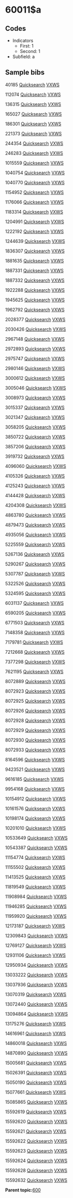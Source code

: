 # 60011$a

## Codes

-   Indicators
    -   First: 1
    -   Second: 1
-   Subfield: a

## Sample bibs

40185 [Quicksearch](https://search.library.yale.edu/catalog/40185) [VXWS](http://prodorbis.library.yale.edu:7014/vxws/GetHoldingsService?bibId=40185)

112074 [Quicksearch](https://search.library.yale.edu/catalog/112074) [VXWS](http://prodorbis.library.yale.edu:7014/vxws/GetHoldingsService?bibId=112074)

136315 [Quicksearch](https://search.library.yale.edu/catalog/136315) [VXWS](http://prodorbis.library.yale.edu:7014/vxws/GetHoldingsService?bibId=136315)

165027 [Quicksearch](https://search.library.yale.edu/catalog/165027) [VXWS](http://prodorbis.library.yale.edu:7014/vxws/GetHoldingsService?bibId=165027)

186301 [Quicksearch](https://search.library.yale.edu/catalog/186301) [VXWS](http://prodorbis.library.yale.edu:7014/vxws/GetHoldingsService?bibId=186301)

221373 [Quicksearch](https://search.library.yale.edu/catalog/221373) [VXWS](http://prodorbis.library.yale.edu:7014/vxws/GetHoldingsService?bibId=221373)

244354 [Quicksearch](https://search.library.yale.edu/catalog/244354) [VXWS](http://prodorbis.library.yale.edu:7014/vxws/GetHoldingsService?bibId=244354)

246283 [Quicksearch](https://search.library.yale.edu/catalog/246283) [VXWS](http://prodorbis.library.yale.edu:7014/vxws/GetHoldingsService?bibId=246283)

1015559 [Quicksearch](https://search.library.yale.edu/catalog/1015559) [VXWS](http://prodorbis.library.yale.edu:7014/vxws/GetHoldingsService?bibId=1015559)

1040754 [Quicksearch](https://search.library.yale.edu/catalog/1040754) [VXWS](http://prodorbis.library.yale.edu:7014/vxws/GetHoldingsService?bibId=1040754)

1040770 [Quicksearch](https://search.library.yale.edu/catalog/1040770) [VXWS](http://prodorbis.library.yale.edu:7014/vxws/GetHoldingsService?bibId=1040770)

1154952 [Quicksearch](https://search.library.yale.edu/catalog/1154952) [VXWS](http://prodorbis.library.yale.edu:7014/vxws/GetHoldingsService?bibId=1154952)

1176066 [Quicksearch](https://search.library.yale.edu/catalog/1176066) [VXWS](http://prodorbis.library.yale.edu:7014/vxws/GetHoldingsService?bibId=1176066)

1183314 [Quicksearch](https://search.library.yale.edu/catalog/1183314) [VXWS](http://prodorbis.library.yale.edu:7014/vxws/GetHoldingsService?bibId=1183314)

1204991 [Quicksearch](https://search.library.yale.edu/catalog/1204991) [VXWS](http://prodorbis.library.yale.edu:7014/vxws/GetHoldingsService?bibId=1204991)

1222192 [Quicksearch](https://search.library.yale.edu/catalog/1222192) [VXWS](http://prodorbis.library.yale.edu:7014/vxws/GetHoldingsService?bibId=1222192)

1244639 [Quicksearch](https://search.library.yale.edu/catalog/1244639) [VXWS](http://prodorbis.library.yale.edu:7014/vxws/GetHoldingsService?bibId=1244639)

1836307 [Quicksearch](https://search.library.yale.edu/catalog/1836307) [VXWS](http://prodorbis.library.yale.edu:7014/vxws/GetHoldingsService?bibId=1836307)

1881635 [Quicksearch](https://search.library.yale.edu/catalog/1881635) [VXWS](http://prodorbis.library.yale.edu:7014/vxws/GetHoldingsService?bibId=1881635)

1887331 [Quicksearch](https://search.library.yale.edu/catalog/1887331) [VXWS](http://prodorbis.library.yale.edu:7014/vxws/GetHoldingsService?bibId=1887331)

1887332 [Quicksearch](https://search.library.yale.edu/catalog/1887332) [VXWS](http://prodorbis.library.yale.edu:7014/vxws/GetHoldingsService?bibId=1887332)

1922288 [Quicksearch](https://search.library.yale.edu/catalog/1922288) [VXWS](http://prodorbis.library.yale.edu:7014/vxws/GetHoldingsService?bibId=1922288)

1945625 [Quicksearch](https://search.library.yale.edu/catalog/1945625) [VXWS](http://prodorbis.library.yale.edu:7014/vxws/GetHoldingsService?bibId=1945625)

1962792 [Quicksearch](https://search.library.yale.edu/catalog/1962792) [VXWS](http://prodorbis.library.yale.edu:7014/vxws/GetHoldingsService?bibId=1962792)

2028377 [Quicksearch](https://search.library.yale.edu/catalog/2028377) [VXWS](http://prodorbis.library.yale.edu:7014/vxws/GetHoldingsService?bibId=2028377)

2030426 [Quicksearch](https://search.library.yale.edu/catalog/2030426) [VXWS](http://prodorbis.library.yale.edu:7014/vxws/GetHoldingsService?bibId=2030426)

2967148 [Quicksearch](https://search.library.yale.edu/catalog/2967148) [VXWS](http://prodorbis.library.yale.edu:7014/vxws/GetHoldingsService?bibId=2967148)

2972893 [Quicksearch](https://search.library.yale.edu/catalog/2972893) [VXWS](http://prodorbis.library.yale.edu:7014/vxws/GetHoldingsService?bibId=2972893)

2975747 [Quicksearch](https://search.library.yale.edu/catalog/2975747) [VXWS](http://prodorbis.library.yale.edu:7014/vxws/GetHoldingsService?bibId=2975747)

2980146 [Quicksearch](https://search.library.yale.edu/catalog/2980146) [VXWS](http://prodorbis.library.yale.edu:7014/vxws/GetHoldingsService?bibId=2980146)

3000612 [Quicksearch](https://search.library.yale.edu/catalog/3000612) [VXWS](http://prodorbis.library.yale.edu:7014/vxws/GetHoldingsService?bibId=3000612)

3005046 [Quicksearch](https://search.library.yale.edu/catalog/3005046) [VXWS](http://prodorbis.library.yale.edu:7014/vxws/GetHoldingsService?bibId=3005046)

3008973 [Quicksearch](https://search.library.yale.edu/catalog/3008973) [VXWS](http://prodorbis.library.yale.edu:7014/vxws/GetHoldingsService?bibId=3008973)

3015337 [Quicksearch](https://search.library.yale.edu/catalog/3015337) [VXWS](http://prodorbis.library.yale.edu:7014/vxws/GetHoldingsService?bibId=3015337)

3021347 [Quicksearch](https://search.library.yale.edu/catalog/3021347) [VXWS](http://prodorbis.library.yale.edu:7014/vxws/GetHoldingsService?bibId=3021347)

3058205 [Quicksearch](https://search.library.yale.edu/catalog/3058205) [VXWS](http://prodorbis.library.yale.edu:7014/vxws/GetHoldingsService?bibId=3058205)

3850722 [Quicksearch](https://search.library.yale.edu/catalog/3850722) [VXWS](http://prodorbis.library.yale.edu:7014/vxws/GetHoldingsService?bibId=3850722)

3857206 [Quicksearch](https://search.library.yale.edu/catalog/3857206) [VXWS](http://prodorbis.library.yale.edu:7014/vxws/GetHoldingsService?bibId=3857206)

3919732 [Quicksearch](https://search.library.yale.edu/catalog/3919732) [VXWS](http://prodorbis.library.yale.edu:7014/vxws/GetHoldingsService?bibId=3919732)

4096060 [Quicksearch](https://search.library.yale.edu/catalog/4096060) [VXWS](http://prodorbis.library.yale.edu:7014/vxws/GetHoldingsService?bibId=4096060)

4105326 [Quicksearch](https://search.library.yale.edu/catalog/4105326) [VXWS](http://prodorbis.library.yale.edu:7014/vxws/GetHoldingsService?bibId=4105326)

4125243 [Quicksearch](https://search.library.yale.edu/catalog/4125243) [VXWS](http://prodorbis.library.yale.edu:7014/vxws/GetHoldingsService?bibId=4125243)

4144428 [Quicksearch](https://search.library.yale.edu/catalog/4144428) [VXWS](http://prodorbis.library.yale.edu:7014/vxws/GetHoldingsService?bibId=4144428)

4204308 [Quicksearch](https://search.library.yale.edu/catalog/4204308) [VXWS](http://prodorbis.library.yale.edu:7014/vxws/GetHoldingsService?bibId=4204308)

4863780 [Quicksearch](https://search.library.yale.edu/catalog/4863780) [VXWS](http://prodorbis.library.yale.edu:7014/vxws/GetHoldingsService?bibId=4863780)

4879473 [Quicksearch](https://search.library.yale.edu/catalog/4879473) [VXWS](http://prodorbis.library.yale.edu:7014/vxws/GetHoldingsService?bibId=4879473)

4935056 [Quicksearch](https://search.library.yale.edu/catalog/4935056) [VXWS](http://prodorbis.library.yale.edu:7014/vxws/GetHoldingsService?bibId=4935056)

5225559 [Quicksearch](https://search.library.yale.edu/catalog/5225559) [VXWS](http://prodorbis.library.yale.edu:7014/vxws/GetHoldingsService?bibId=5225559)

5267136 [Quicksearch](https://search.library.yale.edu/catalog/5267136) [VXWS](http://prodorbis.library.yale.edu:7014/vxws/GetHoldingsService?bibId=5267136)

5290267 [Quicksearch](https://search.library.yale.edu/catalog/5290267) [VXWS](http://prodorbis.library.yale.edu:7014/vxws/GetHoldingsService?bibId=5290267)

5307787 [Quicksearch](https://search.library.yale.edu/catalog/5307787) [VXWS](http://prodorbis.library.yale.edu:7014/vxws/GetHoldingsService?bibId=5307787)

5322526 [Quicksearch](https://search.library.yale.edu/catalog/5322526) [VXWS](http://prodorbis.library.yale.edu:7014/vxws/GetHoldingsService?bibId=5322526)

5324595 [Quicksearch](https://search.library.yale.edu/catalog/5324595) [VXWS](http://prodorbis.library.yale.edu:7014/vxws/GetHoldingsService?bibId=5324595)

6031137 [Quicksearch](https://search.library.yale.edu/catalog/6031137) [VXWS](http://prodorbis.library.yale.edu:7014/vxws/GetHoldingsService?bibId=6031137)

6590205 [Quicksearch](https://search.library.yale.edu/catalog/6590205) [VXWS](http://prodorbis.library.yale.edu:7014/vxws/GetHoldingsService?bibId=6590205)

6771503 [Quicksearch](https://search.library.yale.edu/catalog/6771503) [VXWS](http://prodorbis.library.yale.edu:7014/vxws/GetHoldingsService?bibId=6771503)

7148358 [Quicksearch](https://search.library.yale.edu/catalog/7148358) [VXWS](http://prodorbis.library.yale.edu:7014/vxws/GetHoldingsService?bibId=7148358)

7179781 [Quicksearch](https://search.library.yale.edu/catalog/7179781) [VXWS](http://prodorbis.library.yale.edu:7014/vxws/GetHoldingsService?bibId=7179781)

7212668 [Quicksearch](https://search.library.yale.edu/catalog/7212668) [VXWS](http://prodorbis.library.yale.edu:7014/vxws/GetHoldingsService?bibId=7212668)

7377298 [Quicksearch](https://search.library.yale.edu/catalog/7377298) [VXWS](http://prodorbis.library.yale.edu:7014/vxws/GetHoldingsService?bibId=7377298)

7621195 [Quicksearch](https://search.library.yale.edu/catalog/7621195) [VXWS](http://prodorbis.library.yale.edu:7014/vxws/GetHoldingsService?bibId=7621195)

8072889 [Quicksearch](https://search.library.yale.edu/catalog/8072889) [VXWS](http://prodorbis.library.yale.edu:7014/vxws/GetHoldingsService?bibId=8072889)

8072923 [Quicksearch](https://search.library.yale.edu/catalog/8072923) [VXWS](http://prodorbis.library.yale.edu:7014/vxws/GetHoldingsService?bibId=8072923)

8072925 [Quicksearch](https://search.library.yale.edu/catalog/8072925) [VXWS](http://prodorbis.library.yale.edu:7014/vxws/GetHoldingsService?bibId=8072925)

8072926 [Quicksearch](https://search.library.yale.edu/catalog/8072926) [VXWS](http://prodorbis.library.yale.edu:7014/vxws/GetHoldingsService?bibId=8072926)

8072928 [Quicksearch](https://search.library.yale.edu/catalog/8072928) [VXWS](http://prodorbis.library.yale.edu:7014/vxws/GetHoldingsService?bibId=8072928)

8072929 [Quicksearch](https://search.library.yale.edu/catalog/8072929) [VXWS](http://prodorbis.library.yale.edu:7014/vxws/GetHoldingsService?bibId=8072929)

8072930 [Quicksearch](https://search.library.yale.edu/catalog/8072930) [VXWS](http://prodorbis.library.yale.edu:7014/vxws/GetHoldingsService?bibId=8072930)

8072933 [Quicksearch](https://search.library.yale.edu/catalog/8072933) [VXWS](http://prodorbis.library.yale.edu:7014/vxws/GetHoldingsService?bibId=8072933)

8164596 [Quicksearch](https://search.library.yale.edu/catalog/8164596) [VXWS](http://prodorbis.library.yale.edu:7014/vxws/GetHoldingsService?bibId=8164596)

9423521 [Quicksearch](https://search.library.yale.edu/catalog/9423521) [VXWS](http://prodorbis.library.yale.edu:7014/vxws/GetHoldingsService?bibId=9423521)

9616185 [Quicksearch](https://search.library.yale.edu/catalog/9616185) [VXWS](http://prodorbis.library.yale.edu:7014/vxws/GetHoldingsService?bibId=9616185)

9954168 [Quicksearch](https://search.library.yale.edu/catalog/9954168) [VXWS](http://prodorbis.library.yale.edu:7014/vxws/GetHoldingsService?bibId=9954168)

10154912 [Quicksearch](https://search.library.yale.edu/catalog/10154912) [VXWS](http://prodorbis.library.yale.edu:7014/vxws/GetHoldingsService?bibId=10154912)

10161576 [Quicksearch](https://search.library.yale.edu/catalog/10161576) [VXWS](http://prodorbis.library.yale.edu:7014/vxws/GetHoldingsService?bibId=10161576)

10198174 [Quicksearch](https://search.library.yale.edu/catalog/10198174) [VXWS](http://prodorbis.library.yale.edu:7014/vxws/GetHoldingsService?bibId=10198174)

10201010 [Quicksearch](https://search.library.yale.edu/catalog/10201010) [VXWS](http://prodorbis.library.yale.edu:7014/vxws/GetHoldingsService?bibId=10201010)

10533649 [Quicksearch](https://search.library.yale.edu/catalog/10533649) [VXWS](http://prodorbis.library.yale.edu:7014/vxws/GetHoldingsService?bibId=10533649)

10543387 [Quicksearch](https://search.library.yale.edu/catalog/10543387) [VXWS](http://prodorbis.library.yale.edu:7014/vxws/GetHoldingsService?bibId=10543387)

11154774 [Quicksearch](https://search.library.yale.edu/catalog/11154774) [VXWS](http://prodorbis.library.yale.edu:7014/vxws/GetHoldingsService?bibId=11154774)

11155502 [Quicksearch](https://search.library.yale.edu/catalog/11155502) [VXWS](http://prodorbis.library.yale.edu:7014/vxws/GetHoldingsService?bibId=11155502)

11413525 [Quicksearch](https://search.library.yale.edu/catalog/11413525) [VXWS](http://prodorbis.library.yale.edu:7014/vxws/GetHoldingsService?bibId=11413525)

11819549 [Quicksearch](https://search.library.yale.edu/catalog/11819549) [VXWS](http://prodorbis.library.yale.edu:7014/vxws/GetHoldingsService?bibId=11819549)

11908984 [Quicksearch](https://search.library.yale.edu/catalog/11908984) [VXWS](http://prodorbis.library.yale.edu:7014/vxws/GetHoldingsService?bibId=11908984)

11946285 [Quicksearch](https://search.library.yale.edu/catalog/11946285) [VXWS](http://prodorbis.library.yale.edu:7014/vxws/GetHoldingsService?bibId=11946285)

11959920 [Quicksearch](https://search.library.yale.edu/catalog/11959920) [VXWS](http://prodorbis.library.yale.edu:7014/vxws/GetHoldingsService?bibId=11959920)

12173187 [Quicksearch](https://search.library.yale.edu/catalog/12173187) [VXWS](http://prodorbis.library.yale.edu:7014/vxws/GetHoldingsService?bibId=12173187)

12309843 [Quicksearch](https://search.library.yale.edu/catalog/12309843) [VXWS](http://prodorbis.library.yale.edu:7014/vxws/GetHoldingsService?bibId=12309843)

12769127 [Quicksearch](https://search.library.yale.edu/catalog/12769127) [VXWS](http://prodorbis.library.yale.edu:7014/vxws/GetHoldingsService?bibId=12769127)

12931106 [Quicksearch](https://search.library.yale.edu/catalog/12931106) [VXWS](http://prodorbis.library.yale.edu:7014/vxws/GetHoldingsService?bibId=12931106)

12950934 [Quicksearch](https://search.library.yale.edu/catalog/12950934) [VXWS](http://prodorbis.library.yale.edu:7014/vxws/GetHoldingsService?bibId=12950934)

13033222 [Quicksearch](https://search.library.yale.edu/catalog/13033222) [VXWS](http://prodorbis.library.yale.edu:7014/vxws/GetHoldingsService?bibId=13033222)

13037936 [Quicksearch](https://search.library.yale.edu/catalog/13037936) [VXWS](http://prodorbis.library.yale.edu:7014/vxws/GetHoldingsService?bibId=13037936)

13070319 [Quicksearch](https://search.library.yale.edu/catalog/13070319) [VXWS](http://prodorbis.library.yale.edu:7014/vxws/GetHoldingsService?bibId=13070319)

13072440 [Quicksearch](https://search.library.yale.edu/catalog/13072440) [VXWS](http://prodorbis.library.yale.edu:7014/vxws/GetHoldingsService?bibId=13072440)

13094864 [Quicksearch](https://search.library.yale.edu/catalog/13094864) [VXWS](http://prodorbis.library.yale.edu:7014/vxws/GetHoldingsService?bibId=13094864)

13175276 [Quicksearch](https://search.library.yale.edu/catalog/13175276) [VXWS](http://prodorbis.library.yale.edu:7014/vxws/GetHoldingsService?bibId=13175276)

14616961 [Quicksearch](https://search.library.yale.edu/catalog/14616961) [VXWS](http://prodorbis.library.yale.edu:7014/vxws/GetHoldingsService?bibId=14616961)

14860018 [Quicksearch](https://search.library.yale.edu/catalog/14860018) [VXWS](http://prodorbis.library.yale.edu:7014/vxws/GetHoldingsService?bibId=14860018)

14870890 [Quicksearch](https://search.library.yale.edu/catalog/14870890) [VXWS](http://prodorbis.library.yale.edu:7014/vxws/GetHoldingsService?bibId=14870890)

15005681 [Quicksearch](https://search.library.yale.edu/catalog/15005681) [VXWS](http://prodorbis.library.yale.edu:7014/vxws/GetHoldingsService?bibId=15005681)

15026391 [Quicksearch](https://search.library.yale.edu/catalog/15026391) [VXWS](http://prodorbis.library.yale.edu:7014/vxws/GetHoldingsService?bibId=15026391)

15050190 [Quicksearch](https://search.library.yale.edu/catalog/15050190) [VXWS](http://prodorbis.library.yale.edu:7014/vxws/GetHoldingsService?bibId=15050190)

15077661 [Quicksearch](https://search.library.yale.edu/catalog/15077661) [VXWS](http://prodorbis.library.yale.edu:7014/vxws/GetHoldingsService?bibId=15077661)

15085865 [Quicksearch](https://search.library.yale.edu/catalog/15085865) [VXWS](http://prodorbis.library.yale.edu:7014/vxws/GetHoldingsService?bibId=15085865)

15592619 [Quicksearch](https://search.library.yale.edu/catalog/15592619) [VXWS](http://prodorbis.library.yale.edu:7014/vxws/GetHoldingsService?bibId=15592619)

15592620 [Quicksearch](https://search.library.yale.edu/catalog/15592620) [VXWS](http://prodorbis.library.yale.edu:7014/vxws/GetHoldingsService?bibId=15592620)

15592621 [Quicksearch](https://search.library.yale.edu/catalog/15592621) [VXWS](http://prodorbis.library.yale.edu:7014/vxws/GetHoldingsService?bibId=15592621)

15592622 [Quicksearch](https://search.library.yale.edu/catalog/15592622) [VXWS](http://prodorbis.library.yale.edu:7014/vxws/GetHoldingsService?bibId=15592622)

15592623 [Quicksearch](https://search.library.yale.edu/catalog/15592623) [VXWS](http://prodorbis.library.yale.edu:7014/vxws/GetHoldingsService?bibId=15592623)

15592624 [Quicksearch](https://search.library.yale.edu/catalog/15592624) [VXWS](http://prodorbis.library.yale.edu:7014/vxws/GetHoldingsService?bibId=15592624)

15592628 [Quicksearch](https://search.library.yale.edu/catalog/15592628) [VXWS](http://prodorbis.library.yale.edu:7014/vxws/GetHoldingsService?bibId=15592628)

15592632 [Quicksearch](https://search.library.yale.edu/catalog/15592632) [VXWS](http://prodorbis.library.yale.edu:7014/vxws/GetHoldingsService?bibId=15592632)

**Parent topic:**[600](../../tags/600/600.md)

